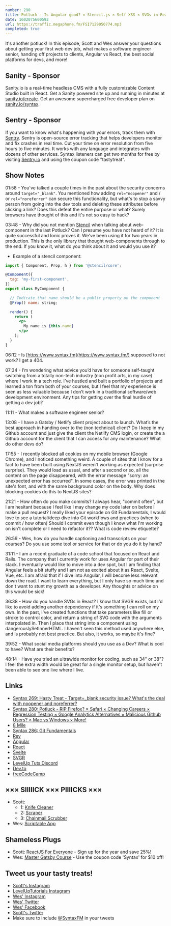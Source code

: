 ```yaml
---
number: 290
title: Potluck - Is Angular good? × Stencil.js × Self XSS × SVGs in React × Social Platforms for Devs × Project Handoff × Cleaning Knives × More!
date: 1602075600592
url: https://traffic.megaphone.fm/FSI7129050774.mp3
completed: true
---
```


It's another potluck! In this episode, Scott and Wes answer your questions about getting your first web dev job, what makes a software engineer senior, handing off projects to clients, Angular vs React, the best social platforms for devs, and more!

## Sanity - Sponsor
Sanity.io is a real-time headless CMS with a fully customizable Content Studio built in React. Get a Sanity powered site up and running in minutes at [sanity.io/create](https://www.sanity.io/create). Get an awesome supercharged free developer plan on [sanity.io/syntax](https://www.sanity.io/syntax).

## Sentry - Sponsor
If you want to know what's happening with your errors, track them with [Sentry](https://sentry.io/). Sentry is open-source error tracking that helps developers monitor and fix crashes in real time. Cut your time on error resolution from five hours to five minutes. It works with any language and integrates with dozens of other services. Syntax listeners can get two months for free by visiting [Sentry.io](https://sentry.io/) and using the coupon code "tastytreat".

## Show Notes

01:58 - You've talked a couple times in the past about the security concerns around `target="_blank"`. You mentioned how adding `rel="noopener"` and / or `rel="noreferrer"` can secure this functionality, but what's to stop a savvy person from going into the dev tools and deleting these attributes before clicking a link? Does this defeat the entire purpose or what? Surely browsers have thought of this and it's not so easy to hack?

03:48 - Why did you not mention [Stencil](https://stenciljs.com/) when talking about web-component in the last Potluck? Can I presume you have not heard of it? It is quite successful and Ionic proves it. We've been using it for two years in production. This is the only library that thought web-components through to the end. If you know it, what do you think about it and would you use it?

* Example of a stencil component:

```jsx
import { Component, Prop, h } from '@stencil/core';

@Component({
  tag: 'my-first-component',
})
export class MyComponent {

  // Indicate that name should be a public property on the component
  @Prop() name: string;

  render() {
    return (
      <p>
        My name is {this.name}
      </p>
    );
  }
}
```

06:12 - Is [https://www.syntax.fm](https://www.syntax.fm/) supposed to not work? I get a 404.

07:34 - I’m wondering what advice you’d have for someone self-taught switching from a totally non-tech industry (non profit arts, in my case) where I work in a tech role. I’ve hustled and built a portfolio of projects and learned a ton from both of your courses, but I feel that my experience is seen as less valuable because I don’t work in a traditional software/web development environment. Any tips for getting over the final hurdle of getting a dev job?

11:11 - What makes a software engineer senior?

13:08 - I have a Gatsby / Netlify client project about to launch. What’s the best approach in handing over to the (non technical) client? Do I keep in my Github account and just give the client the Netlify CMS login, or create the a Github account for the client that I can access for any maintenance? What do other devs do?

17:55 - I recently blocked all cookies on my mobile browser (Google Chrome), and I noticed something weird. A couple of sites that I know for a fact to have been built using NextJS weren't working as expected (surprise surprise). They would load as usual, and after a second or so, all the content on the page disappeared, with the error message "sorry: an unexpected error has occurred". In some cases, the error was printed in the site's font, and with the same background color on the body. Why does blocking cookies do this to NextJS sites?

21:21 - How often do you make commits? I always hear, "commit often", but I am hesitant because I feel like I may change my code later on before I make a pull request? I really liked your episode on Git Fundamentals, I would love to see a tutorial/deep dive into Git workflows and practices (when to commit / how often) Should I commit even though I know what I'm working on isn't complete or I need to refactor it?? What is code review etiquette?

26:59 - Wes, how do you handle captioning and transcripts on your courses? Do you use some tool or service for that or do you do it by hand?	

31:11 - I am a recent graduate of a code school that focused on React and Rails. The company that I currently work for uses Angular for part of their stack. I eventually would like to move into a dev spot, but I am finding that Angular feels a bit stuffy and I am not as excited about it as React, Svelte, Vue, etc. I am afraid that if I dive into Angular, I will become less relevant down the road. I want to learn everything, but I only have so much time and don't want to stunt my growth as a developer. Any thoughts or advice on this would be sick!

36:38 - How do you handle SVGs in React? I know that SVGR exists, but I'd like to avoid adding another dependency if it's something I can roll on my own. In the past, I've created functions that take parameters like fill or stroke to control color, and return a string of SVG code with the arguments interpolated in. Then I place that string into a component using dangerouslySetInnerHTML. I haven't seen this method used anywhere else, and is probably not best practice. But also, it works, so maybe it's fine?

39:52 - What social media platforms should you use as a Dev? What is cool to have? What are their benefits?

48:14 - Have you tried an ultrawide monitor for coding, such as 34" or 38"? I feel the extra width would be great for a single monitor setup, but haven't been able to see one live where I live.

## Links
* [Syntax 269: Hasty Treat - Target=_blank security issue? What's the deal with noopener and noreferrer?](https://syntax.fm/show/269/hasty-treat-target-_blank-security-issue-what-s-the-deal-with-noopener-and-noreferrer)
* [Syntax 280: Potluck - RIP Firefox? × Safari × Changing Careers × Regression Testing × Google Analytics Alternatives × Malicious Github Users? × Mac vs Windows × More!](https://syntax.fm/show/280/potluck-rip-firefox-safari-changing-careers-regression-testing-google-analytics-alternatives-malicious-github-users-mac-vs-windows-more)
* [8 Mile](https://www.imdb.com/title/tt0298203/)
* [Syntax 286: Git Fundamentals](https://syntax.fm/show/286/git-fundamentals)
* [Rev](https://www.rev.com/)
* [Angular](https://angular.io/)
* [React](https://reactjs.org/)
* [Svelte](https://svelte.dev/)
* [SVGR](https://react-svgr.com/)
* [LevelUp Tuts Discord](https://discord.gg/ccMC6kB)
* [Dev.to](https://dev.to/)
* [freeCodeCamp](https://www.freecodecamp.org/)

## ××× SIIIIICK ××× PIIIICKS ×××
* Scott:
  * 1: [Knife Cleaner](https://amzn.to/3cFraY8)
  * 2: [Scraper](https://amzn.to/336AvVA)
  * 3: [Chainmail Scrubber](https://amzn.to/3mZtfCY)
* Wes: [Scriptable App](https://scriptable.app/)

## Shameless Plugs
* Scott: [ReactJS For Everyone](https://www.leveluptutorials.com/pro) - Sign up for the year and save 25%!
* Wes: [Master Gatsby Course](https://mastergatsby.com/) - Use the coupon code 'Syntax' for $10 off!

## Tweet us your tasty treats!
* [Scott's Instagram](https://www.instagram.com/stolinski/)
* [LevelUpTutorials Instagram](https://www.instagram.com/LevelUpTutorials/)
* [Wes' Instagram](https://www.instagram.com/wesbos/)
* [Wes' Twitter](https://twitter.com/wesbos)
* [Wes' Facebook](https://www.facebook.com/wesbos.developer)
* [Scott's Twitter](https://twitter.com/stolinski)
* Make sure to include [@SyntaxFM](https://twitter.com/SyntaxFM) in your tweets
